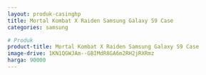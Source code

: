 ```yaml
---
layout: produk-casinghp
title: Mortal Kombat X Raiden Samsung Galaxy S9 Case
categories: samsung

# Produk
product-title: Mortal Kombat X Raiden Samsung Galaxy S9 Case
image-drive: 1KN1QGWJAm--GBIMdR8GA6m2RH2jRXRmz
harga: 90000
---
```

